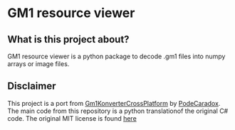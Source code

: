# GM1 resource viewer

## What is this project about?

GM1 resource viewer is a python package to decode .gm1 files into numpy arrays or image files.

## Disclaimer

This project is a port from [Gm1KonverterCrossPlatform](https://github.com/PodeCaradox/Gm1KonverterCrossPlatform) by [PodeCaradox](https://github.com/PodeCaradox). The main code from this repository is a python translationof the original C# code.
The original MIT license is found [here](LICENSE-original)
